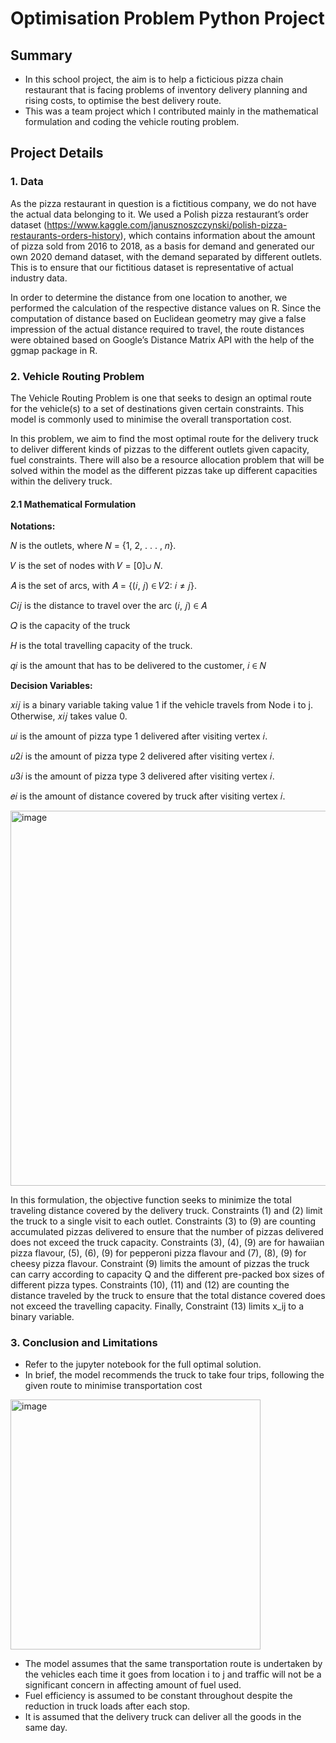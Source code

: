 # Optimisation Problem Python Project

## Summary
- In this school project, the aim is to help a ficticious pizza chain restaurant that is facing problems of inventory delivery planning and rising costs, to optimise the best delivery route.
- This was a team project which I contributed mainly in the mathematical formulation and coding the vehicle routing problem.

## Project Details
### 1. Data
As the pizza restaurant in question is a fictitious company, we do not have the actual data belonging to it. We used a Polish pizza restaurant’s order dataset (https://www.kaggle.com/janusznoszczynski/polish-pizza-restaurants-orders-history), which contains information about the amount of pizza sold from 2016 to 2018, as a basis for demand and generated our own 2020 demand dataset, with the demand separated by different outlets. This is to ensure that our fictitious dataset is representative of actual industry data.

In order to determine the distance from one location to another, we performed the calculation of the respective distance values on R. Since the computation of distance based on Euclidean geometry may give a false impression of the actual distance required to travel, the route distances were obtained based on Google’s Distance Matrix API with the help of the ggmap package in R.

### 2. Vehicle Routing Problem
The Vehicle Routing Problem is one that seeks to design an optimal route for the vehicle(s) to a set of destinations given certain constraints. This model is commonly used to minimise the overall transportation cost.

In this problem, we aim to find the most optimal route for the delivery truck to deliver different kinds of pizzas to the different outlets given capacity, fuel constraints. There will also be a resource allocation problem that will be solved within the model as the different pizzas take up different capacities within the delivery truck.

#### 2.1 Mathematical Formulation
**Notations:**

𝑁 is the outlets, where 𝑁 = {1, 2, . . . , 𝑛}.

𝑉 is the set of nodes with  𝑉 = [0]∪ 𝑁.

𝐴 is the set of arcs, with 𝐴 = {(𝑖, 𝑗) ∈ 𝑉2: 𝑖 ≠ 𝑗}.

𝐶𝑖𝑗 is the distance to travel over the arc (𝑖, 𝑗) ∈ 𝐴

𝑄 is the capacity of the truck

𝐻 is the total travelling capacity of the truck.

𝑞𝑖 is the amount that has to be delivered to the customer, 𝑖 ∈ 𝑁

**Decision Variables:**

𝑥𝑖𝑗 is a binary variable taking value 1 if the vehicle travels from Node i to j. Otherwise, 𝑥𝑖𝑗 takes value 0.

𝑢𝑖 is the amount of pizza type 1 delivered after visiting vertex 𝑖.

𝑢2𝑖 is the amount of pizza type 2 delivered after visiting vertex 𝑖.

𝑢3𝑖 is the amount of pizza type 3 delivered after visiting vertex 𝑖.

𝑒𝑖 is the amount of distance covered by truck after visiting vertex 𝑖.

<img width="600" alt="image" src="https://user-images.githubusercontent.com/69724535/218639852-872382a5-18e5-451f-bcaa-dd9865c108b8.png">

In this formulation, the objective function seeks to minimize the total traveling distance covered by the delivery truck. Constraints (1) and (2) limit the truck to a single visit to each outlet. Constraints (3) to (9) are counting accumulated pizzas delivered to ensure that the number of pizzas delivered does not exceed the truck capacity. Constraints (3), (4), (9) are for hawaiian pizza flavour, (5), (6), (9) for pepperoni pizza flavour and (7), (8), (9) for cheesy pizza flavour. Constraint (9) limits the amount of pizzas the truck can carry according to capacity Q and the different pre-packed box sizes of different pizza types. Constraints (10), (11) and (12) are counting the distance traveled by the truck to ensure that the total distance covered does not exceed the travelling capacity. Finally, Constraint (13) limits x_ij to a binary variable.

### 3. Conclusion and Limitations
- Refer to the jupyter notebook for the full optimal solution.
- In brief, the model recommends the truck to take four trips, following the given route to minimise transportation cost
<img width="400" alt="image" src="https://user-images.githubusercontent.com/69724535/224264427-7723b25d-bee0-42cb-bf22-c3307acffef0.png">

- The model assumes that the same transportation route is undertaken by the vehicles each time it goes from location i to j and traffic will not be a significant concern in affecting amount of fuel used.
- Fuel efficiency is assumed to be constant throughout despite the reduction in truck loads after each stop.
- It is assumed that the delivery truck can deliver all the goods in the same day.
